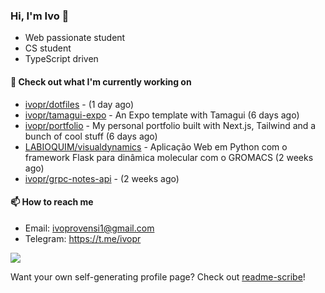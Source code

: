 ### Hi, I'm Ivo 👋

* Web passionate student
* CS student
* TypeScript driven

#### 👷 Check out what I'm currently working on

- [ivopr/dotfiles](https://github.com/ivopr/dotfiles) -  (1 day ago)
- [ivopr/tamagui-expo](https://github.com/ivopr/tamagui-expo) - An Expo template with Tamagui (6 days ago)
- [ivopr/portfolio](https://github.com/ivopr/portfolio) - My personal portfolio built with Next.js, Tailwind and a bunch of cool stuff (6 days ago)
- [LABIOQUIM/visualdynamics](https://github.com/LABIOQUIM/visualdynamics) - Aplicação Web em Python com o framework Flask para dinâmica molecular com o GROMACS (2 weeks ago)
- [ivopr/grpc-notes-api](https://github.com/ivopr/grpc-notes-api) -  (2 weeks ago)

#### 📫 How to reach me

- Email: [ivoprovensi1@gmail.com](mailto://ivoprovensi1@gmail.com)
- Telegram: https://t.me/ivopr

![](https://github-readme-stats.vercel.app/api/top-langs/?username=ivopr&langs_count=10&layout=compact&theme=react&hide_border=true&bg_color=0D1117&title_color=5ce1e6&icon_color=5ce1e6)

Want your own self-generating profile page? Check out [readme-scribe](https://github.com/muesli/readme-scribe)!
